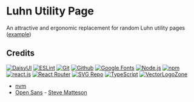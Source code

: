 # Luhn Utility Page

An attractive and ergonomic replacement for random Luhn utility pages ([example](http://www.ee.unb.ca/cgi-bin/tervo/luhn.pl))


## Credits

[![DaisyUI](https://www.vectorlogo.zone/logos/daisyui/daisyui-ar21.svg)](https://daisyui.com/ "HTML/CSS Framework")
[![ESLint](https://www.vectorlogo.zone/logos/eslint/eslint-ar21.svg)](https://eslint.org/ "Linting")
[![Git](https://www.vectorlogo.zone/logos/git-scm/git-scm-ar21.svg)](https://git-scm.com/ "Version control")
[![Github](https://www.vectorlogo.zone/logos/github/github-ar21.svg)](https://github.com/ "Code hosting")
[![Google Fonts](https://www.vectorlogo.zone/logos/google_fonts/google_fonts-ar21.svg)](https://fonts.google.com/ "Font hosting")
[![Node.js](https://www.vectorlogo.zone/logos/nodejs/nodejs-ar21.svg)](https://nodejs.org/ "Application Server")
[![npm](https://www.vectorlogo.zone/logos/npmjs/npmjs-ar21.svg)](https://www.npmjs.com/ "JS Package Management")
[![react.js](https://www.vectorlogo.zone/logos/reactjs/reactjs-ar21.svg)](https://reactjs.org/ "UI Framework")
[![React Router](https://www.vectorlogo.zone/logos/reactrouter/reactrouter-ar21.svg)](https://reactrouter.com/ "React framework")
[![SVG Repo](https://www.vectorlogo.zone/logos/svgrepo/svgrepo-ar21.svg)](https://www.svgrepo.com/ "Icon")
[![TypeScript](https://www.vectorlogo.zone/logos/typescriptlang/typescriptlang-ar21.svg)](https://www.typescriptlang.org/ "Programming Language")
[![VectorLogoZone](https://www.vectorlogo.zone/logos/vectorlogozone/vectorlogozone-ar21.svg)](https://www.vectorlogo.zone/ "Logos")

* [nvm](https://nvm.sh/ "Node version manager")
* [Open Sans](https://fonts.google.com/specimen/Open+Sans/about) - [Steve Matteson](https://mattesontypographics.com/)

